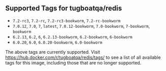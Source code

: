 ## Supported Tags for tugboatqa/redis

* `7.2-rc3`, `7.2-rc`, `7.2-rc3-bookworm`, `7.2-rc-bookworm`
* `7.0.12`, `7.0`, `7`, `latest`, `7.0.12-bookworm`, `7.0-bookworm`, `7-bookworm`, `bookworm`
* `6.2.13`, `6.2`, `6`, `6.2.13-bookworm`, `6.2-bookworm`, `6-bookworm`
* `6.0.20`, `6.0`, `6.0.20-bookworm`, `6.0-bookworm`

The above tags are currently supported. Visit https://hub.docker.com/r/tugboatqa/redis/tags/ to see a list of all available tags for this image, including those that are no longer supported.
